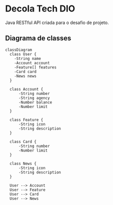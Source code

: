 # Decola Tech DIO

Java RESTful API criada para o desafio de projeto.

## Diagrama de classes

```mermaid
classDiagram
  class User {
    -String name
    -Account account
    -Feature[] features
    -Card card
    -News news
  }

  class Account {
      -String number
      -String agency
      -Number balance
      -Number limit
  }

  class Feature {
      -String icon
      -String description
  }

  class Card {
      -String number
      -Number limit
  }

  class News {
      -String icon
      -String description
  }

  User --> Account
  User --> Feature
  User --> Card
  User --> News

```

